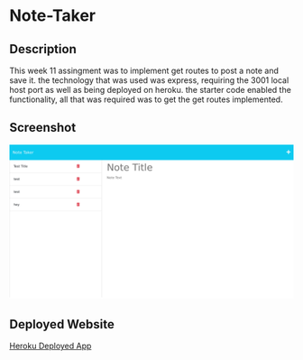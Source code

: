# Note-Taker

## Description

This week 11 assingment was to implement get routes to post a note and save it.
the technology that was used was express, requiring the 3001 local host port as well as being deployed on heroku. the starter code enabled the functionality, all that was required was to get the get routes implemented.

## Screenshot

![computer](./public/assets/img/murmuring-badlands-33690.herokuapp.com.png)

## Deployed Website

[Heroku Deployed App](https://murmuring-badlands-33690.herokuapp.com/notes)
